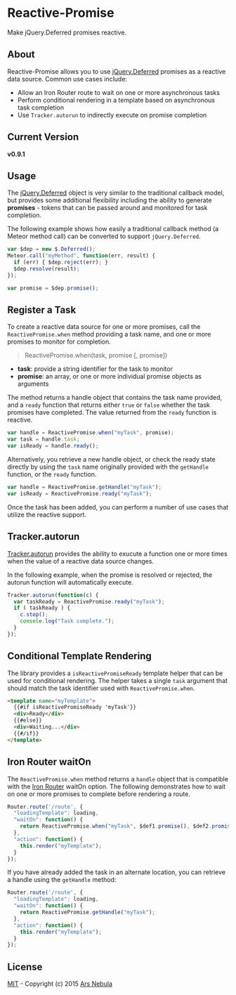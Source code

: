 # Reactive-Promise

Make jQuery.Deferred promises reactive.

## About

Reactive-Promise allows you to use [jQuery.Deferred](http://api.jquery.com/jquery.deferred/) promises
as a reactive data source. Common use cases include:

- Allow an Iron Router route to wait on one or more asynchronous tasks
- Perform conditional rendering in a template based on asynchronous task completion
- Use ``Tracker.autorun`` to indirectly execute on promise completion

## Current Version

**v0.9.1**

## Usage

The [jQuery.Deferred](http://api.jquery.com/jquery.deferred/) object is very similar to the
traditional callback model, but provides some additional flexibility including the ability
to generate **promises** - tokens that can be passed around and monitored for task completion.

The following example shows how easily a traditional callback method (a Meteor method call)
can be converted to support ``jQuery.Deferred``.

```js
var $dep = new $.Deferred();
Meteor.call("myMethod", function(err, result) {
  if (err) { $dep.reject(err); }
  $dep.resolve(result);
});

var promise = $dep.promise();
```

## Register a Task

To create a reactive data source for one or more promises, call
the ``ReactivePromise.when`` method providing a task name, and one or
more promises to monitor for completion.

> ReactivePromise.when(task, promise [, promise])

- **task**: provide a string identifier for the task to monitor
- **promise**: an array, or one or more individual promise objects as arguments

The method returns a handle object that contains the task name provided,
and a ``ready`` function that returns either ``true`` or ``false`` whether the
task promises have completed. The value returned from the ``ready`` function is reactive.

```js
var handle = ReactivePromise.when("myTask", promise);
var task = handle.task;
var isReady = handle.ready();
```

Alternatively, you retrieve a new handle object, or check the ready state directly
by using the ``task`` name originally provided with the ``getHandle`` function, or the
``ready`` function.

```js
var handle = ReactivePromise.getHandle("myTask");
var isReady = ReactivePromise.ready("myTask");
```

Once the task has been added, you can perform a number of use cases that utilize
the reactive support.

## Tracker.autorun

[Tracker.autorun](http://docs.meteor.com/#/full/tracker_autorun) provides the ability
to exucute a function one or more times when the value of a reactive data source changes.

In the following example, when the promise is resolved or rejected, the autorun
function will automatically execute.

```js
Tracker.autorun(function(c) {
  var taskReady = ReactivePromise.ready("myTask");
  if ( taskReady ) {
    c.stop();
    console.log("Task complete.");
  }
});
```

## Conditional Template Rendering

The library provides a ``isReactivePromiseReady`` template helper that can
be used for conditional rendering. The helper takes a single ``task`` argument that
should match the task identifier used with ``ReactivePromise.when``.

```html
<template name="myTemplate">
  {{#if isReactivePromiseReady 'myTask'}}
  <div>Ready</div>
  {{#else}}
  <div>Waiting...</div>
  {{#/if}}
</template>
```

## Iron Router waitOn

The ``ReactivePromise.when`` method returns a ``handle`` object that is compatible with the
[Iron Router](https://atmospherejs.com/iron/router) waitOn option. The following demonstrates
how to wait on one or more promises to complete before rendering a route.

```js
Router.route('/route', {
  "loadingTemplate": loading,
  "waitOn": function() {
    return ReactivePromise.when("myTask", $def1.promise(), $def2.promise());
  },
  "action": function() {
    this.render("myTemplate");
  }
});
```

If you have already added the task in an alternate location, you can retrieve a
handle using the ``getHandle`` method:

```js
Router.route('/route', {
  "loadingTemplate": loading,
  "waitOn": function() {
    return ReactivePromise.getHandle("myTask");
  },
  "action": function() {
    this.render("myTemplate");
  }
});
```

## License

[MIT](http://choosealicense.com/licenses/mit/) -
Copyright (c) 2015 [Ars Nebula](http://www.arsnebula.com)